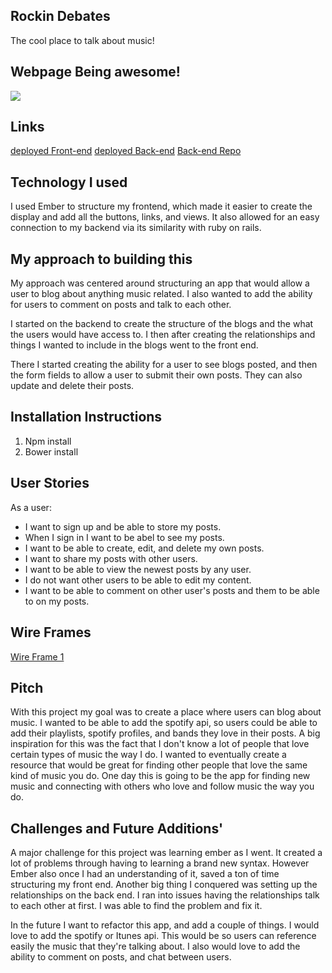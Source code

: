 ## Rockin Debates

The cool place to talk about music!

## Webpage Being awesome!
<img src='https://files.slack.com/files-pri/T0351JZQ0-F4SG7GXCL/pasted_image_at_2017_03_31_12_29_am.png'>

## Links

[deployed Front-end](https://novakw267.github.io/Capstone-frontend/)
[deployed Back-end](https://fierce-citadel-56370.herokuapp.com/)
[Back-end Repo](https://github.com/novakw267/Capstone-api)

## Technology I used
  I used Ember to structure my frontend, which made it easier to create the display and add all the buttons, links, and views. It also allowed for an easy connection to my backend via its similarity with ruby on rails.

## My approach to building this
  My approach was centered around structuring an app that would allow a user to blog about anything music related. I also wanted to add the ability for users to comment on posts and talk to each other.

  I started on the backend to create the structure of the blogs and the what the users would have access to. I then after creating the relationships and things I wanted to include in the blogs went to the front end.

  There I started creating the ability for a user to see blogs posted, and then the form fields to allow a user to submit their own posts.
  They can also update and delete their posts.

## Installation Instructions

1) Npm install
2) Bower install

## User Stories
As a user:
- I want to sign up and be able to store my posts.
- When I sign in I want to be abel to see my posts.
- I want to be able to create, edit, and delete my own posts.
- I want to share my posts with other users.
- I want to be able to view the newest posts by any user.
- I do not want other users to be able to edit my content.
- I want to be able to comment on other user's posts and them to be able to on my posts.

## Wire Frames
[Wire Frame 1](https://files.slack.com/files-pri/T0351JZQ0-F4Q98GYJY/imag0361.jpg)

## Pitch
  With this project my goal was to create a place where users can blog about music. I wanted to be able to add the spotify api, so users could be able to add their playlists, spotify profiles, and bands they love in their posts.
  A big inspiration for this was the fact that I don't know a lot of people that love certain types of music the way I do. I wanted to eventually create a resource that would be great for finding other people that love the same kind of music you do.
  One day this is going to be the app for finding new music and connecting with others who love and follow music the way you do.

## Challenges and Future Additions'

  A major challenge for this project was learning ember as I went. It created a lot of problems through having to learning a brand new syntax. However Ember also once I had an understanding of it, saved a ton of time structuring my front end.
  Another big thing I conquered was setting up the relationships on the back end. I ran into issues having the relationships talk to each other at first. I was able to find the problem and fix it.

  In the future I want to refactor this app, and add a couple of things.
  I would love to add the spotify or Itunes api. This would be so users can reference easily the music that they're talking about. I also would love to add the ability to comment on posts, and chat between users.
